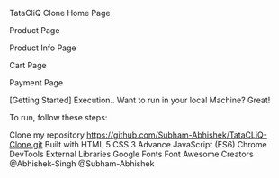 TataCliQ Clone
Home Page


Product Page


Product Info Page


Cart Page


Payment Page


[Getting Started]
Execution..
Want to run in your local Machine? Great!

To run, follow these steps:

Clone my repository https://github.com/Subham-Abhishek/TataCLiQ-Clone.git
Built with
HTML 5
CSS 3
Advance JavaScript (ES6)
Chrome DevTools
External Libraries
Google Fonts
Font Awesome
Creators
@Abhishek-Singh
@Subham-Abhishek
